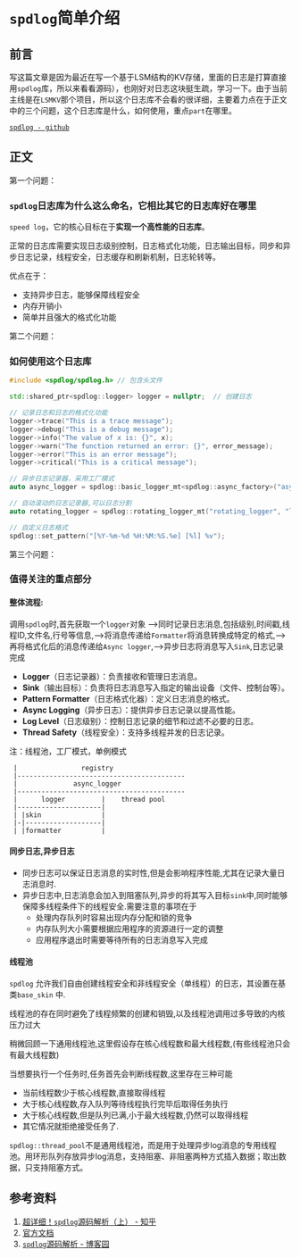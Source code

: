 # `spdlog`简单介绍



## 前言

写这篇文章是因为最近在写一个基于LSM结构的KV存储，里面的日志是打算直接用`spdlog`库，所以来看看源码），也刚好对日志这块挺生疏，学习一下。由于当前主线是在`LSMKV`那个项目，所以这个日志库不会看的很详细，主要着力点在于正文中的三个问题，这个日志库是什么，如何使用，重点`part`在哪里。

[`spdlog - github`](https://github.com/gabime/spdlog)



## 正文

第一个问题：

### `spdlog`日志库为什么这么命名，它相比其它的日志库好在哪里

`speed log`，它的核心目标在于**实现一个高性能的日志库**。

正常的日志库需要实现日志级别控制，日志格式化功能，日志输出目标，同步和异步日志记录，线程安全，日志缓存和刷新机制，日志轮转等。

优点在于：

- 支持异步日志，能够保障线程安全
- 内存开销小
- 简单并且强大的格式化功能



第二个问题：

### 如何使用这个日志库

```cpp
#include <spdlog/spdlog.h> // 包含头文件

std::shared_ptr<spdlog::logger> logger = nullptr;  // 创建日志

// 记录日志和日志的格式化功能
logger->trace("This is a trace message"); 
logger->debug("This is a debug message");
logger->info("The value of x is: {}", x);
logger->warn("The function returned an error: {}", error_message);
logger->error("This is an error message");
logger->critical("This is a critical message");

// 异步日志记录器，采用工厂模式
auto async_logger = spdlog::basic_logger_mt<spdlog::async_factory>("async_logger", "logs/async_log.txt");

// 自动滚动的日志记录器,可以日志分割
auto rotating_logger = spdlog::rotating_logger_mt("rotating_logger", "logs/rotating_log.txt", 1048576, 5);

// 自定义日志格式
spdlog::set_pattern("[%Y-%m-%d %H:%M:%S.%e] [%l] %v");
```



第三个问题：

### 值得关注的重点部分

#### 整体流程:

调用`spdlog`时,首先获取一个`logger`对象 ——>同时记录日志消息,包括级别,时间戳,线程ID,文件名,行号等信息,——>将消息传递给`Formatter`将消息转换成特定的格式,——>再将格式化后的消息传递给`Async logger`,——>异步日志将消息写入`Sink`,日志记录完成

- **Logger**（日志记录器）：负责接收和管理日志消息。
- **Sink**（输出目标）：负责将日志消息写入指定的输出设备（文件、控制台等）。
- **Pattern Formatter**（日志格式化器）：定义日志消息的格式。
- **Async Logging**（异步日志）：提供异步日志记录以提高性能。
- **Log Level**（日志级别）：控制日志记录的细节和过滤不必要的日志。
- **Thread Safety**（线程安全）：支持多线程并发的日志记录。

注：线程池，工厂模式，单例模式

```
 |                registry
 |------------------------------------------
 |              async_logger
 |------------------------------------------
 |      logger         |    thread pool
 |---------------------|
 | |skin               |
 |-|-------------------|
 | |formatter          |
```



#### 同步日志,异步日志

- 同步日志可以保证日志消息的实时性,但是会影响程序性能,尤其在记录大量日志消息时.
- 异步日志中,日志消息会加入到阻塞队列,异步的将其写入目标`sink`中,同时能够保障多线程条件下的线程安全.需要注意的事项在于
  - 处理内存队列时容易出现内存分配和锁的竞争
  - 内存队列大小需要根据应用程序的资源进行一定的调整
  - 应用程序退出时需要等待所有的日志消息写入完成



#### 线程池

`spdlog` 允许我们自由创建线程安全和非线程安全（单线程）的日志，其设置在基类`base_skin` 中.



线程池的存在同时避免了线程频繁的创建和销毁,以及线程池调用过多导致的内核压力过大

稍微回顾一下通用线程池,这里假设存在核心线程数和最大线程数,(有些线程池只会有最大线程数)

当想要执行一个任务时,任务首先会判断线程数,这里存在三种可能

- 当前线程数少于核心线程数,直接取得线程
- 大于核心线程数,存入队列等待线程执行完毕后取得任务执行
- 大于核心线程数,但是队列已满,小于最大线程数,仍然可以取得线程
- 其它情况就拒绝接受任务了.



`spdlog::thread_pool`不是通用线程池，而是用于处理异步log消息的专用线程池。用环形队列存放异步log消息，支持阻塞、非阻塞两种方式插入数据；取出数据，只支持阻塞方式。

## 参考资料

1. [超详细！`spdlog`源码解析（上） - 知乎](https://zhuanlan.zhihu.com/p/674073158)
2. [官方文档](https://github.com/gabime/spdlog/wiki/1.-QuickStart)
3. [`spdlog`源码解析 - 博客园](https://www.cnblogs.com/fortunely/p/17388565.html)